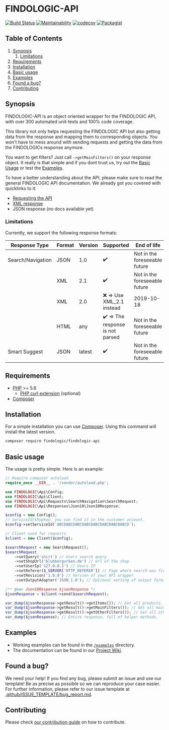 # FINDOLOGIC-API

[![Build Status](https://travis-ci.org/findologic/findologic-api.svg?branch=master)](https://travis-ci.org/findologic/findologic-api)
[![Maintainability](https://api.codeclimate.com/v1/badges/b7efba0a8475fc2095cc/maintainability)](https://codeclimate.com/github/findologic/findologic-api/maintainability)
[![codecov](https://codecov.io/gh/findologic/findologic-api/branch/master/graph/badge.svg)](https://codecov.io/gh/findologic/findologic-api)
[![Packagist](https://img.shields.io/packagist/v/findologic/findologic-api.svg)](https://packagist.org/packages/findologic/findologic-api)

## Table of Contents

1. [Synopsis](#synopsis)
    1. [Limitations](#limitations)
1. [Requirements](#requirements)
1. [Installation](#installation)
1. [Basic usage](#basic-usage)
1. [Examples](#examples)
1. [Found a bug?](#found-a-bug)
1. [Contributing](#contributing)

## Synopsis

FINDOLOGIC-API is an object oriented wrapper for the FINDOLOGIC API, with over 300 automated unit-tests and 100% code coverage.

This library not only helps requesting the FINDOLOGIC API but also getting data from the response and mapping them to corresponding objects.
You won't have to mess around with sending requests and getting the data from the FINDOLOGICs response anymore.  

You want to get filters? Just call `->getMainFilters()` on your response object. It really is that simple and if you dont trust us,
try out the [Basic Usage](#basic-usage) or test the [Examples](#examples).

To have a better understanding about the API, please make sure to read the general FINDOLOGIC API documentation. We already got you covered with quicklinks to it:

 * [Requesting the API](https://docs.findologic.com/doku.php?id=integration_documentation:request)
 * [XML response](https://docs.findologic.com/doku.php?id=integration_documentation:response_xml)
 * JSON response (no docs available yet)

### Limitations

Currently, we support the following response formats:

| Response Type     | Format | Version | Supported                                        | End of life                   |
|-------------------|--------|---------|--------------------------------------------------|-------------------------------|
| Search/Navigation | JSON   | 1.0     | :heavy_check_mark:                               | Not in the foreseeable future |
|                   | XML    | 2.1     | :heavy_check_mark:                               | Not in the foreseeable future |
|                   | XML    | 2.0     | :x: => Use XML_2.1 instead                       | 2019-10-18                    |
|                   | HTML   | any     | :heavy_check_mark: => The response is not parsed | Not in the foreseeable future |
| Smart Suggest     | JSON   | latest  | :heavy_check_mark:                               | Not in the foreseeable future |

## Requirements

 * [PHP](https://php.net/) >= 5.6
    * [PHP curl extension](https://www.php.net/manual/en/curl.installation.php) (optional)
 * [Composer](https://getcomposer.org/)

## Installation

For a simple installation you can use [Composer](https://getcomposer.org/).
Using this command will install the latest version.

```bash
composer require findologic/findologic-api
```

## Basic usage

The usage is pretty simple. Here is an example:

```php
// Require composer autoload
require_once __DIR__ . '/vendor/autoload.php';

use FINDOLOGIC\Api\Config;
use FINDOLOGIC\Api\Client;
use FINDOLOGIC\Api\Requests\SearchNavigation\SearchRequest;
use FINDOLOGIC\Api\Responses\Json10\Json10Response;

$config = new Config();
// ServiceId/Shopkey, you can find it in the customer account.
$config->setServiceId('ABCDABCDABCDABCDABCDABCDABCDABCD');

// Client used for requests
$client = new Client($config);

$searchRequest = new SearchRequest();
$searchRequest
    ->setQuery('shirt') // Users search query
    ->setShopUrl('blubbergurken.de') // Url of the shop
    ->setUserIp('127.0.0.1') // Users IP
    ->setReferer($_SERVER['HTTP_REFERER']) // Page where search was fired
    ->setRevision('1.0.0') // Version of your API wrapper
    ->setOutputAdapter('JSON_1.0'); // Optional setting of output format.

/** @var Json10Response $jsonResponse */
$jsonResponse = $client->send($searchRequest);

var_dump($jsonResponse->getResult()->getItems()); // Get all products.
var_dump($jsonResponse->getResult()->getMainFilters()); // Get all main filters easily.
var_dump($jsonResponse->getResult()->getOtherFilters()); // Get all other filters easily.
var_dump($jsonResponse); // Entire response, full of helper methods.
```

## Examples

* Working examples can be found in the
[`/examples`](https://github.com/findologic/findologic-api/tree/master/examples) directory.
* The documentation can be found in our
[Project Wiki](https://github.com/findologic/findologic-api/wiki).

## Found a bug?

We need your help! If you find any bug, please submit an issue and use our template! Be as precise as possible
so we can reproduce your case easier. For further information, please refer to our issue template at
[.github/ISSUE_TEMPLATE/bug_report.md](.github/ISSUE_TEMPLATE/bug_report.md).

## Contributing

Please check [our contribution guide](contributing.md) on how to contribute.
